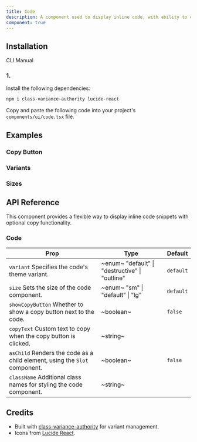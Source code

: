 ```yaml
---
title: Code
description: A component used to display inline code, with ability to copy the content by a button.
component: true
---
```


## Installation

  CLI
  Manual

### 1. 
Install the following dependencies:

```bash
npm i class-variance-authority lucide-react
```

Copy and paste the following code into your project's `components/ui/code.tsx` file.

## Examples

### Copy Button

### Variants

### Sizes

## API Reference

This component provides a flexible way to display inline code snippets with optional copy functionality.

### Code

| **Prop**                                                                                              | **Type**                                                                    | **Default** |
| ----------------------------------------------------------------------------------------------------- | --------------------------------------------------------------------------- | ----------- |
| `variant` Specifies the code's theme variant.                              | ~enum~  "default" \| "destructive" \| "outline"  | `default`   |
| `size` Sets the size of the code component.                                | ~enum~  "sm" \| "default" \| "lg"                | `default`   |
| `showCopyButton` Whether to show a copy button next to the code.           | ~boolean~                                                                   | `false`     |
| `copyText` Custom text to copy when the copy button is clicked.            | ~string~                                                                    |        |
| `asChild` Renders the code as a child element, using the `Slot` component. | ~boolean~                                                                   | `false`     |
| `className` Additional class names for styling the code component.         | ~string~                                                                    |        |

## Credits

- Built with [class-variance-authority](https://cva.style/docs) for variant management.
- Icons from [Lucide React](https://lucide.dev/guide/packages/lucide-react).